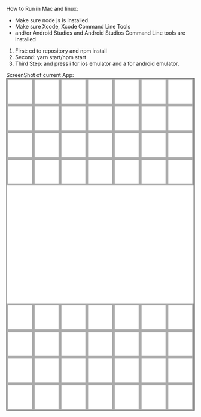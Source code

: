 How to Run in Mac and linux:

* Make sure node js is installed.
* Make sure Xcode, Xcode Command Line Tools
* and/or Android Studios and Android Studios Command Line tools are installed

1. First: cd to repository and npm install
2. Second: yarn start/npm start
3. Third Step: and press i for ios emulator and a for android emulator.

ScreenShot of current App:
![alt text](https://github.com/yinyifu/BoardGame/blob/BoardFunction/Images/board.png "screen1")
